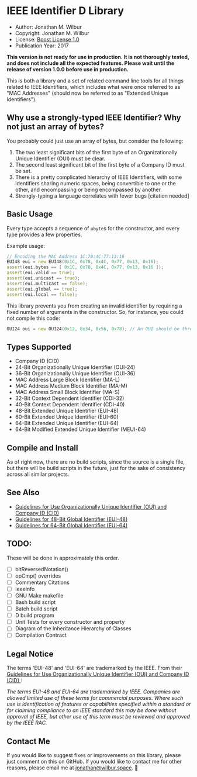 # IEEE Identifier D Library

* Author: Jonathan M. Wilbur
* Copyright: Jonathan M. Wilbur
* License: [Boost License 1.0](http://www.boost.org/LICENSE_1_0.txt)
* Publication Year: 2017

**This version is not ready for use in production. It is not thoroughly tested,
and does not include all the expected features. Please wait until the release
of version 1.0.0 before use in production.**

This is both a library and a set of related command line tools for all things
related to IEEE Identifiers, which includes what were once referred to as
"MAC Addresses" (should now be referred to as "Extended Unique Identifiers").

## Why use a strongly-typed IEEE Identifier? Why not just an array of bytes?

You probably could just use an array of bytes, but consider the following:

1. The two least significant bits of the first byte of an Organizationally
Unique Identifier (OUI) must be clear.
2. The second least significant bit of the first byte of a Company ID must be
set.
3. There is a pretty complicated hierarchy of IEEE Identifiers, with some
identifiers sharing numeric spaces, being convertible to one or the other, and
encompassing or being encompassed by another.
4. Strongly-typing a language correlates with fewer bugs \[citation needed\]

## Basic Usage

Every type accepts a sequence of `ubyte`s for the constructor, and every type
provides a few properties.

Example usage:

```d
// Encoding the MAC Address 1C:78:4C:77:13:16
EUI48 eui = new EUI48(0x1C, 0x78, 0x4C, 0x77, 0x13, 0x16);
assert(eui.bytes == [ 0x1C, 0x78, 0x4C, 0x77, 0x13, 0x16 ]);
assert(eui.valid == true);
assert(eui.unicast == true);
assert(eui.multicast == false);
assert(eui.global == true);
assert(eui.local == false);
```

This library prevents you from creating an invalid identifier by requiring a
fixed number of arguments in the constructor. So, for instance, you could not
compile this code:

```d
OUI24 oui = new OUI24(0x12, 0x34, 0x56, 0x78); // An OUI should be three bytes!
```

## Types Supported

* Company ID (CID)
* 24-Bit Organizationally Unique Identifier (OUI-24)
* 36-Bit Organizationally Unique Identifier (OUI-36)
* MAC Address Large Block Identifier (MA-L)
* MAC Address Medium Block Identifier (MA-M)
* MAC Address Small Block Identifier (MA-S)
* 32-Bit Context Dependent Identifier (CDI-32)
* 40-Bit Context Dependent Identifier (CDI-40)
* 48-Bit Extended Unique Identifier (EUI-48)
* 60-Bit Extended Unique Identifier (EUI-60)
* 64-Bit Extended Unique Identifier (EUI-64)
* 64-Bit Modified Extended Unique Identifier (MEUI-64)

## Compile and Install

As of right now, there are no build scripts, since the source is a single file,
but there will be build scripts in the future, just for the sake of consistency
across all similar projects.

## See Also

* [Guidelines for Use Organizationally Unique Identifier (OUI) and Company ID (CID)
](https://standards.ieee.org/develop/regauth/tut/eui.pdf)
* [Guidelines for 48-Bit Global Identifier (EUI-48)
](https://standards.ieee.org/develop/regauth/tut/eui48.pdf)
* [Guidelines for 64-Bit Global Identifier (EUI-64)
](https://standards.ieee.org/develop/regauth/tut/eui64.pdf)

## TODO:

These will be done in approximately this order.

- [ ] bitReversedNotation()
- [ ] opCmp() overrides
- [ ] Commentary Citations
- [ ] ieeeinfo
- [ ] GNU Make makefile
- [ ] Bash build script
- [ ] Batch build script
- [ ] D build program
- [ ] Unit Tests for every constructor and property
- [ ] Diagram of the Inheritance Hierarchy of Classes
- [ ] Compilation Contract

## Legal Notice

The terms 'EUI-48' and 'EUI-64' are trademarked by the IEEE. From their
[Guidelines for Use Organizationally Unique Identifier (OUI) and Company ID (CID)
](https://standards.ieee.org/develop/regauth/tut/eui.pdf):

*The terms EUI-48 and EUI-64 are trademarked by IEEE. Companies are
allowed limited use of these terms for commercial purposes. Where
such use is identification of features or capabilities specified
within a standard or for claiming compliance to an IEEE standard
this may be done without approval of IEEE, but other use of this
term must be reviewed and approved by the IEEE RAC.*

## Contact Me

If you would like to suggest fixes or improvements on this library, please just
comment on this on GitHub. If you would like to contact me for other reasons,
please email me at [jonathan@wilbur.space](mailto:jonathan@wilbur.space). :boar:
